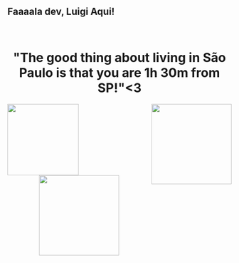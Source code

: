 ## Faaaala dev, Luigi Aqui!

<br>  
  <div align="center">  
  <div >  
  <h1 align="center">"The good thing about living in São Paulo is that you are 1h 30m from SP!"<3</h1>
  <img align="left" height="160em" src="https://github-readme-stats.vercel.app/api/top-langs/?username=Caio-Silveira&layout=compact&langs_count=16&theme=midnight-purple"/>
  <img  align="right" height="180em" src="https://github-readme-stats.vercel.app/api?username=Caio-Silveira&theme=midnight-purple&show_icons=true"/>
  <img align="center" height="180em" src="https://github.com/LuigiGF/LuigiGF/blob/output/github-contribution-grid-snake.svg"/>
  </div>
  </div>
</br>
